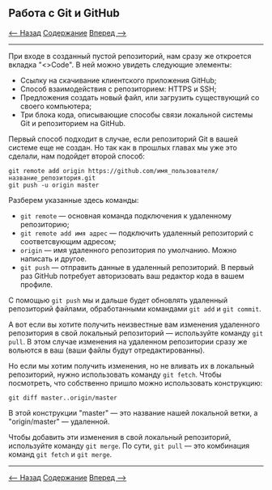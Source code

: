 ## Работа с Git и GitHub

[<-- Назад](./8_GitHub.md)
[Содержание](./readme.md)
[Вперед -->](./10_Branches.md)

---

При входе в созданный пустой репозиторий, нам сразу же откроется вкладка "<>Code". В ней можно увидеть следующие элементы:
* Ссылку на скачивание клиентского приложения GitHub;
* Способ взаимодействия с репозиторием: HTTPS и SSH;
* Предложения создать новый файл, или загрузить существующий со своего компьютера; 
* Три блока кода, описывающие способы связи локальной системы Git и репозиторием на GitHub.

Первый способ подходит в случае, если репозиторий Git в вашей системе еще не создан. Но так как в прошлых главах мы уже это сделали, нам подойдет второй способ:

```
git remote add origin https://github.com/имя_пользователя/название_репозитория.git
git push -u origin master
```

Разберем указанные здесь команды:
* `git remote` — основная команда подключения к удаленному репозиторию;
* `git remote add имя адрес` — подключить удаленный репозиторий с соответсвующим адресом;
* `origin` — имя удаленного репозитория по умолчанию. Можно написать и другое. 
* `git push` — отправить данные в удаленный репозиторий. В первый раз GitHub потребует авторизовать ваш редактор кода в вашем профиле. 

С помощью `git push` мы и дальше будет обновлять удаленный репозиторий файлами, обработанными командами `git add` и `git commit`.

А вот если вы хотите получить неизвестные вам изменения удаленного репозитория в свой локальный репозиторий — используйте команду `git pull`. В этом случае изменения на удаленном репозитории сразу же вольются в ваш (ваши файлы будут отредактированны). 

Но если мы хотим получить изменения, но не вливать их в локальный репозиторий, нужно использовать команду `git fetch`. Чтобы посмотреть, что собственно пришло можно использовать конструкцию:
```
git diff master..origin/master
```

В этой конструкции "master" — это название нашей локальной ветки, а "origin/master" — удаленной. 

Чтобы добавить эти изменения в свой локальный репозиторий, используйте команду `git merge`. По сути, `git pull` — это комбинация команд `git fetch` и `git merge`. 

---
[<-- Назад](./8_GitHub.md)
[Содержание](./readme.md)
[Вперед -->](./10_Branches.md)